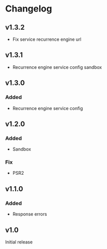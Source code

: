 # Changelog

## v1.3.2

- Fix service recurrence engine url

## v1.3.1

- Recurrence engine service config sandbox

## v1.3.0

### Added

- Recurrence engine service config

## v1.2.0

### Added

- Sandbox

### Fix

- PSR2

## v1.1.0

### Added

- Response errors

## v1.0

Initial release
